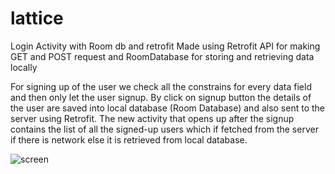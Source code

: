 # lattice
Login Activity with Room db and retrofit
Made using Retrofit API for making GET and POST request and RoomDatabase for storing and retrieving data locally

For signing up of the user we check all the constrains for every data field and then only let the user signup. 
By click on signup button the details of the user are saved into local database (Room Database) and also sent to the server using Retrofit.
The new activity that opens up after the signup contains the list of all the signed-up users which if fetched from the server if there is network else it is retrieved from local database.

![screen](https://user-images.githubusercontent.com/20511163/41386702-6d9efd74-6fa0-11e8-829f-8a96fb9acb07.png)
